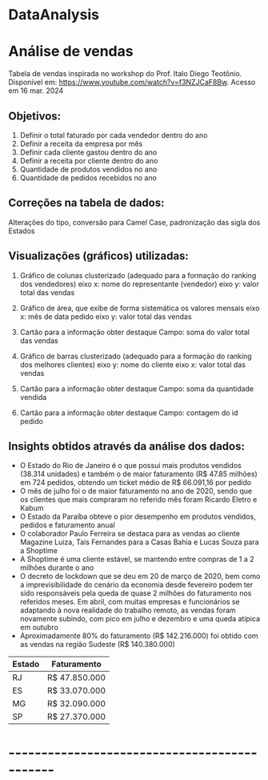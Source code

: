 # DataAnalysis


# Análise de vendas

Tabela de vendas inspirada no workshop do Prof. Italo Diego Teotônio.
Disponível em: <https://www.youtube.com/watch?v=f3NZJCaF8Bw>. Acesso em 16 mar. 2024


## Objetivos:

1. Definir o total faturado por cada vendedor dentro do ano
2. Definir a receita da empresa por mês
3. Definir cada cliente gastou dentro do ano
4. Definir a receita por cliente dentro do ano
5. Quantidade de produtos vendidos no ano
6. Quantidade de pedidos recebidos no ano

## Correções na tabela de dados:
Alterações do tipo, conversão para Camel Case, padronização das sigla dos Estados

## Visualizações (gráficos) utilizadas:

1. Gráfico de colunas clusterizado (adequado para a formação do ranking dos vendedores)
eixo x: nome do representante (vendedor)
eixo y: valor total das vendas

2. Gráfico de área, que exibe de forma sistemática os valores mensais
eixo x: mês de data pedido
eixo y: valor total das vendas


3. Cartão para a informação obter destaque
Campo: soma do valor total das vendas

4. Gráfico de barras clusterizado (adequado para a formação do ranking dos melhores clientes)
eixo y: nome do cliente
eixo x: valor total das vendas


5. Cartão para a informação obter destaque
Campo: soma da quantidade vendida


5. Cartão para a informação obter destaque
Campo: contagem do id pedido

## Insights obtidos através da análise dos dados:
- O Estado do Rio de Janeiro é o que possui mais produtos vendidos (38.314 unidades) e também o de maior faturamento (R$ 47.85 milhões) em 724 pedidos, obtendo um ticket médio de R$ 66.091,16 por pedido
- O mês de julho foi o de maior faturamento no ano de 2020, sendo que os clientes que mais compraram no referido mês foram Ricardo Eletro e Kabum
- O Estado da Paraíba obteve o pior desempenho em produtos vendidos, pedidos e faturamento anual
- O colaborador Paulo Ferreira se destaca para as vendas ao cliente Magazine Luiza, Tais Fernandes para a Casas Bahia e Lucas Souza para a Shoptime
- A Shoptime é uma cliente estável, se mantendo entre compras de 1 a 2 milhões durante o ano
- O decreto de lockdown que se deu em 20 de março de 2020, bem como a imprevisibilidade do cenário da economia desde fevereiro podem ter sido responsáveis pela queda de quase 2 milhões do faturamento nos referidos meses. Em abril, com muitas empresas e funcionários se adaptando à nova realidade do trabalho remoto, as vendas foram novamente subindo, com pico em julho e dezembro e uma queda atípica em outubro
- Aproximadamente 80% do faturamento (R$ 142.216.000) foi obtido com as vendas na região Sudeste (R$ 140.380.000)

|Estado| Faturamento|
|-----| -----------|
|RJ |R$ 47.850.000 |
|ES |R$ 33.070.000 |
|MG | R$ 32.090.000 |
|SP | R$ 27.370.000 |


# ---------------------------------------------
